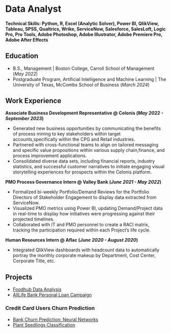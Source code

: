 # Data Analyst

#### Technical Skills: Python, R, Excel (Analytic Solver), Power BI, QlikView, Tableau, SPSS, Qualtrics, Wrike, ServiceNow, Salesforce, SalesLoft, Logic Pro, Pro Tools, Adobe Photoshop, Adobe Illustrator, Adobe Premiere Pro, Adobe After Effects

## Education
- B.S., Management | Boston College, Carroll School of Management (_May 2022_)
- Postgraduate Program, Artificial Intelligence and Machine Learning | The University of Texas, McCombs School of Business (_March 2024_)

## Work Experience
**Associate Business Development Representative @ Celonis (_May 2022 - September 2023_)**
- Generated new business opportunities by communicating the benefits of process mining to key stakeholders within target accounts,specifically within the CPG and Retail industries.
- Partnered with cross-functional teams to align on tailored messaging and specific value propositions within various supply chain,finance, and process improvement applications.
- Consolidated diverse data sets, including financial reports, industry statistics, and successful customer narratives to initiate engaging visual storytelling experiences for prospects within the Celonis platform.

**PMO Process Governance Intern @ Valley Bank (_June 2021 - May 2022_)**
- Formalized bi-weekly Portfolio/Demand Reviews for the Portfolio Directors of Stakeholder Engagement to display data extracted from ServiceNow.
- Visualized PMO metrics using Power BI, updating Demand/Project data in real-time to display how initiatives were progressing against their projected timelines.
- Collaborated with IT and PMO personnel to create a RACI matrix, tracking the participation required within each Project’s life cycle.

**Human Resources Intern @ Aflac (_June 2020 - August 2020_)**
- Integrated QlikView dashboards with headcount data to automatically portray the monthly corporate makeup by Department, Cost Center, Corporate Title, etc.

## Projects
- [Foodhub Data Analysis](https://github.com/jackrajkowski/jackrajkowski.github.io/blob/main/Projects/FoodHub_Data_Analysis.ipynb)
- [AllLife Bank Personal Loan Campaign](https://github.com/jackrajkowski/jackrajkowski.github.io/blob/main/Projects/AllLife_Bank_Classification_JackRajkowski.ipynb)
### Credit Card Users Churn Prediction
- [Bank Churn Prediction: Neural Networks](https://github.com/jackrajkowski/jackrajkowski.github.io/blob/main/Projects/Bank_Churn_Prediction_JackRajkowski.ipynb)
- [Plant Seedlings Classification](https://github.com/jackrajkowski/jackrajkowski.github.io/blob/main/Projects/Plant_Seedling_Classification_JackRajkowski.ipynb)
